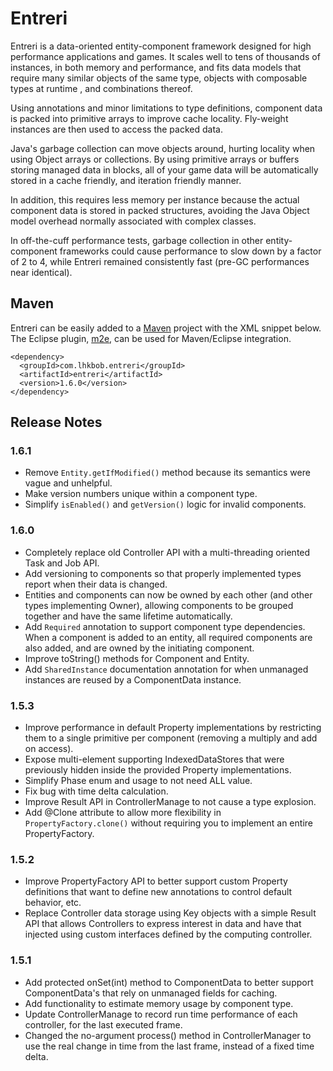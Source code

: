 # Entreri

Entreri is a data-oriented entity-component framework designed for high 
performance applications and games. It scales well to tens of thousands of 
instances, in both memory and performance, and fits data models that require 
many similar objects of the same type, objects with composable types at runtime
, and combinations thereof.

Using annotations and minor limitations to type definitions, component data
is packed into primitive arrays to improve cache locality. Fly-weight instances
are then used to access the packed data.

Java's garbage collection can move objects around, hurting locality when using 
Object arrays or collections. By using primitive arrays or buffers storing
managed data in blocks, all of your game data will be automatically stored in a
cache friendly, and iteration friendly manner.

In addition, this requires less memory per instance because the actual
component data is stored in packed structures, avoiding the Java Object model
overhead normally associated with complex classes.

In off-the-cuff performance tests, garbage collection in other entity-component
frameworks could cause performance to slow down by a factor of 2 to 4, while 
Entreri remained consistently fast (pre-GC performances near identical).

## Maven

Entreri can be easily added to a [Maven][] project with the XML snippet below.
The Eclipse plugin, [m2e][], can be used for Maven/Eclipse integration.

    <dependency>
      <groupId>com.lhkbob.entreri</groupId>
      <artifactId>entreri</artifactId>
      <version>1.6.0</version>
    </dependency>
    
[Maven]: http://maven.apache.org
[m2e]: http://eclipse.org/m2e

## Release Notes

### 1.6.1
* Remove `Entity.getIfModified()` method because its semantics were vague and unhelpful.
* Make version numbers unique within a component type.
* Simplify `isEnabled()` and `getVersion()` logic for invalid components.

### 1.6.0
* Completely replace old Controller API with a multi-threading oriented Task 
  and Job API.
* Add versioning to components so that properly implemented types report when 
  their data is changed.
* Entities and components can now be owned by each other (and other types 
  implementing Owner), allowing components to be grouped together and have the
  same lifetime automatically.
* Add `Required` annotation to support component type dependencies. When a 
  component is added to an entity, all required components are also added, and
  are owned by the initiating component.
* Improve toString() methods for Component and Entity.
* Add `SharedInstance` documentation annotation for when unmanaged instances
  are reused by a ComponentData instance.

### 1.5.3
* Improve performance in default Property implementations by restricting them
  to a single primitive per component (removing a multiply and add on access).
* Expose multi-element supporting IndexedDataStores that were previously hidden
  inside the provided Property implementations.
* Simplify Phase enum and usage to not need ALL value.
* Fix bug with time delta calculation.
* Improve Result API in ControllerManage to not cause a type explosion.
* Add @Clone attribute to allow more flexibility in `PropertyFactory.clone()`
  without requiring you to implement an entire PropertyFactory.

### 1.5.2
* Improve PropertyFactory API to better support custom Property definitions 
  that want to define new annotations to control default behavior, etc.
* Replace Controller data storage using Key objects with a simple Result API
  that allows Controllers to express interest in data and have that injected
  using custom interfaces defined by the computing controller.

### 1.5.1
* Add protected onSet(int) method to ComponentData to better support 
  ComponentData's that rely on unmanaged fields for caching.
* Add functionality to estimate memory usage by component type.
* Update ControllerManage to record run time performance of each controller,
  for the last executed frame.
* Changed the no-argument process() method in ControllerManager to use the
  real change in time from the last frame, instead of a fixed time delta.
   